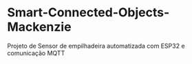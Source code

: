 # Smart-Connected-Objects-Mackenzie
Projeto de Sensor de empilhadeira automatizada com ESP32 e comunicação MQTT
